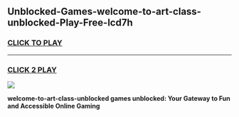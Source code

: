 
## Unblocked-Games-welcome-to-art-class-unblocked-Play-Free-lcd7h
<h3>
<a href="https://premium76.site?title=welcome-to-art-class-unblocked&ref=18A1">CLICK TO PLAY</a></h3>
<hr>

<h3>
<a href="https://premium76.site?title=welcome-to-art-class-unblocked&ref=18A1">CLICK 2 PLAY</a>
  
</h3>

<a href="https://premium76.site?title=welcome-to-art-class-unblocked&ref=18A1"><img src="https://clearcache.store/games.png"></a>


**welcome-to-art-class-unblocked games unblocked: Your Gateway to Fun and Accessible Online Gaming**
